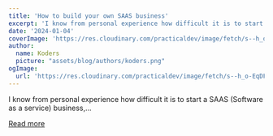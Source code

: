 ```yaml
---
title: 'How to build your own SAAS business'
excerpt: 'I know from personal experience how difficult it is to start a SAAS (Software as a service) business,...'
date: '2024-01-04'
coverImage: 'https://res.cloudinary.com/practicaldev/image/fetch/s--h_o-EqDF--/c_imagga_scale,f_auto,fl_progressive,h_420,q_auto,w_1000/https://dev-to-uploads.s3.amazonaws.com/uploads/articles/p8n7mww1xl6meh6rvd8l.png'
author:
  name: Koders
  picture: "assets/blog/authors/koders.png"
ogImage:
  url: 'https://res.cloudinary.com/practicaldev/image/fetch/s--h_o-EqDF--/c_imagga_scale,f_auto,fl_progressive,h_420,q_auto,w_1000/https://dev-to-uploads.s3.amazonaws.com/uploads/articles/p8n7mww1xl6meh6rvd8l.png'
---
```


I know from personal experience how difficult it is to start a SAAS (Software as a service) business,...

[Read more](https://dev.to/kwnaidoo/how-to-build-your-own-saas-business-2op0)
